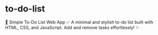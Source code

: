 # to-do-list
🚀 Simple To-Do List Web App ✅ A minimal and stylish to-do list built with HTML, CSS, and JavaScript. Add and remove tasks effortlessly! ✨
